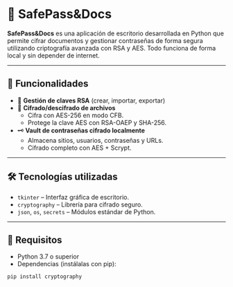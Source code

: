 # 🔐 SafePass&Docs

**SafePass&Docs** es una aplicación de escritorio desarrollada en Python que permite cifrar documentos y gestionar contraseñas de forma segura utilizando criptografía avanzada con RSA y AES. Todo funciona de forma local y sin depender de internet.

---

## 🧩 Funcionalidades

- 🔑 **Gestión de claves RSA** (crear, importar, exportar)
- 📁 **Cifrado/descifrado de archivos**
  - Cifra con AES-256 en modo CFB.
  - Protege la clave AES con RSA-OAEP y SHA-256.
- 🗝️ **Vault de contraseñas cifrado localmente**
  - Almacena sitios, usuarios, contraseñas y URLs.
  - Cifrado completo con AES + Scrypt.

---

## 🛠️ Tecnologías utilizadas

- `tkinter` – Interfaz gráfica de escritorio.
- `cryptography` – Librería para cifrado seguro.
- `json`, `os`, `secrets` – Módulos estándar de Python.

---

## 🔧 Requisitos

- Python 3.7 o superior
- Dependencias (instálalas con pip):

```bash
pip install cryptography
